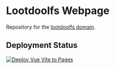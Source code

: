 # Lootdoolfs Webpage
Repository for the [lootdoolfs domain](https://lootdoolfs.de/).

## Deployment Status
[![Deploy Vue Vite to Pages](https://github.com/rorocc/lootdoolfs-page/actions/workflows/deploy-to-pages.yml/badge.svg)](https://github.com/rorocc/lootdoolfs-page/actions/workflows/deploy-to-pages.yml)

